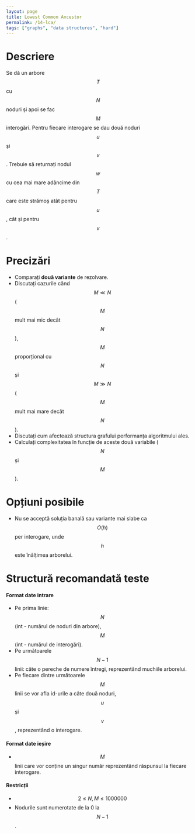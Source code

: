 ```yaml
---
layout: page
title: Lowest Common Ancestor
permalink: /14-lca/
tags: ["graphs", "data structures", "hard"]
---
```


# Descriere
Se dă un arbore $$T$$ cu $$N$$ noduri și apoi se fac $$M$$ interogări. Pentru fiecare interogare se dau două noduri $$u$$ și $$v$$. Trebuie să returnați nodul $$w$$ cu cea mai mare adâncime din $$T$$ care este strămoș atât pentru $$u$$, cât și pentru $$v$$.

# Precizări

- Comparați **două variante** de rezolvare.
- Discutați cazurile când $$M \ll N$$ ($$M$$ mult mai mic decât $$N$$), $$M$$ proporțional cu $$N$$ și $$M \gg N$$ ($$M$$ mult mai mare decât $$N$$).
- Discutați cum afectează structura grafului performanța algoritmului ales.
- Calculați complexitatea în funcție de aceste două variabile ($$N$$ și $$M$$). 

# Opțiuni posibile
- Nu se acceptă soluția banală sau variante mai slabe ca $$O(h)$$ per interogare, unde $$h$$ este înălțimea arborelui.

# Structură recomandată teste

#### Format date intrare
- Pe prima linie: $$N$$ (int - numărul de noduri din arbore), $$M$$ (int - numărul de interogări).
- Pe următoarele $$N-1$$ linii: câte o pereche de numere întregi, reprezentănd muchiile arborelui.
- Pe fiecare dintre următoarele $$M$$ linii se vor afla id-urile a câte două noduri, $$u$$ și $$v$$, reprezentând o interogare.

#### Format date ieșire
- $$M$$ linii care vor conține un singur număr reprezentând răspunsul la fiecare interogare.

#### Restricții
- $$2 \leq N, M \leq 1000000$$
- Nodurile sunt numerotate de la 0 la $$N-1$$.

